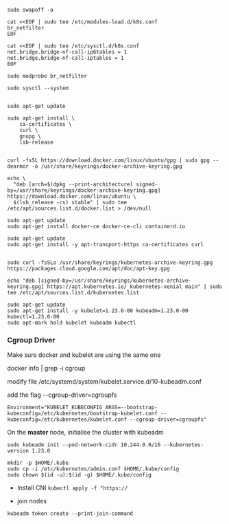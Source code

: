 ```shell
sudo swapoff -a
```

```shell
cat <<EOF | sudo tee /etc/modules-load.d/k8s.conf
br_netfilter
EOF

cat <<EOF | sudo tee /etc/sysctl.d/k8s.conf
net.bridge.bridge-nf-call-ip6tables = 1
net.bridge.bridge-nf-call-iptables = 1
EOF

sudo modprobe br_netfilter

sudo sysctl --system  


```



```shell
sudo apt-get update  

sudo apt-get install \
    ca-certificates \
    curl \
    gnupg \
    lsb-release  


curl -fsSL https://download.docker.com/linux/ubuntu/gpg | sudo gpg --dearmor -o /usr/share/keyrings/docker-archive-keyring.gpg  

echo \
  "deb [arch=$(dpkg --print-architecture) signed-by=/usr/share/keyrings/docker-archive-keyring.gpg] https://download.docker.com/linux/ubuntu \
  $(lsb_release -cs) stable" | sudo tee /etc/apt/sources.list.d/docker.list > /dev/null  

sudo apt-get update  
sudo apt-get install docker-ce docker-ce-cli containerd.io  
```


```shell
sudo apt-get update
sudo apt-get install -y apt-transport-https ca-certificates curl


sudo curl -fsSLo /usr/share/keyrings/kubernetes-archive-keyring.gpg https://packages.cloud.google.com/apt/doc/apt-key.gpg

echo "deb [signed-by=/usr/share/keyrings/kubernetes-archive-keyring.gpg] https://apt.kubernetes.io/ kubernetes-xenial main" | sudo tee /etc/apt/sources.list.d/kubernetes.list

sudo apt-get update
sudo apt-get install -y kubelet=1.23.0-00 kubeadm=1.23.0-00 kubectl=1.23.0-00
sudo apt-mark hold kubelet kubeadm kubectl
```
### Cgroup Driver  
Make sure docker and kubelet are using the same one

docker info | grep -i cgroup

modify file 
/etc/systemd/system/kubelet.service.d/10-kubeadm.conf

add the flag --cgroup-driver=cgroupfs 
```
Environment="KUBELET_KUBECONFIG_ARGS=--bootstrap-kubeconfig=/etc/kubernetes/bootstrap-kubelet.conf --kubeconfig=/etc/kubernetes/kubelet.conf --cgroup-driver=cgroupfs"
```

On the **master** node, initialise the cluster with kubeadm
```shell
sudo kubeadm init --pod-network-cidr 10.244.0.0/16 --kubernetes-version 1.23.0
```

```shell
mkdir -p $HOME/.kube
sudo cp -i /etc/kubernetes/admin.conf $HOME/.kube/config
sudo chown $(id -u):$(id -g) $HOME/.kube/config
```


- Install CNI
```kubectl apply -f "https://```

- join nodes

```kubeadm token create --print-join-command```
